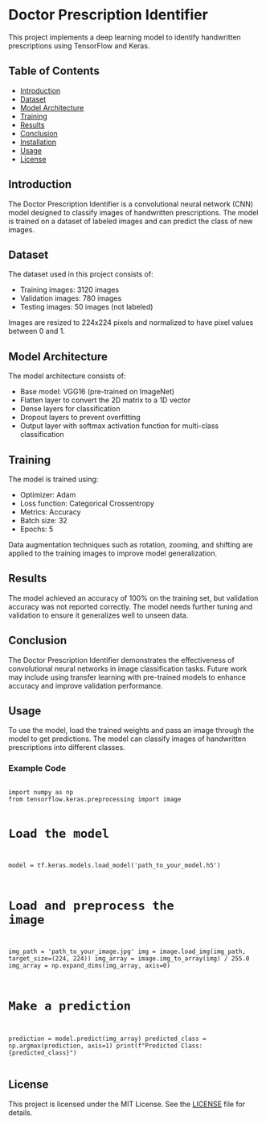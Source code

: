 <body>
  <h1>Doctor Prescription Identifier</h1>
  <p>This project implements a deep learning model to identify handwritten prescriptions using TensorFlow and Keras.</p>

  <h2>Table of Contents</h2>
  <ul>
      <li><a href="#introduction">Introduction</a></li>
      <li><a href="#dataset">Dataset</a></li>
      <li><a href="#model-architecture">Model Architecture</a></li>
      <li><a href="#training">Training</a></li>
      <li><a href="#results">Results</a></li>
      <li><a href="#conclusion">Conclusion</a></li>
      <li><a href="#installation">Installation</a></li>
      <li><a href="#usage">Usage</a></li>
      <li><a href="#license">License</a></li>
  </ul>

  <h2 id="introduction">Introduction</h2>
  <p>The Doctor Prescription Identifier is a convolutional neural network (CNN) model designed to classify images of handwritten prescriptions. The model is trained on a dataset of labeled images and can predict the class of new images.</p>

  <h2 id="dataset">Dataset</h2>
  <p>The dataset used in this project consists of:</p>
  <ul>
      <li>Training images: 3120 images</li>
      <li>Validation images: 780 images</li>
      <li>Testing images: 50 images (not labeled)</li>
  </ul>
  <p>Images are resized to 224x224 pixels and normalized to have pixel values between 0 and 1.</p>

  <h2 id="model-architecture">Model Architecture</h2>
  <p>The model architecture consists of:</p>
  <ul>
      <li>Base model: VGG16 (pre-trained on ImageNet)</li>
      <li>Flatten layer to convert the 2D matrix to a 1D vector</li>
      <li>Dense layers for classification</li>
      <li>Dropout layers to prevent overfitting</li>
      <li>Output layer with softmax activation function for multi-class classification</li>
  </ul>

  <h2 id="training">Training</h2>
  <p>The model is trained using:</p>
  <ul>
      <li>Optimizer: Adam</li>
      <li>Loss function: Categorical Crossentropy</li>
      <li>Metrics: Accuracy</li>
      <li>Batch size: 32</li>
      <li>Epochs: 5</li>
  </ul>
  <p>Data augmentation techniques such as rotation, zooming, and shifting are applied to the training images to improve model generalization.</p>

  <h2 id="results">Results</h2>
  <p>The model achieved an accuracy of 100% on the training set, but validation accuracy was not reported correctly. The model needs further tuning and validation to ensure it generalizes well to unseen data.</p>

  <h2 id="conclusion">Conclusion</h2>
  <p>The Doctor Prescription Identifier demonstrates the effectiveness of convolutional neural networks in image classification tasks. Future work may include using transfer learning with pre-trained models to enhance accuracy and improve validation performance.</p>



  <h2 id="usage">Usage</h2>
  <p>To use the model, load the trained weights and pass an image through the model to get predictions. The model can classify images of handwritten prescriptions into different classes.</p>

  <h3>Example Code</h3>
  <pre><code>
import numpy as np
from tensorflow.keras.preprocessing import image

# Load the model
model = tf.keras.models.load_model('path_to_your_model.h5')

# Load and preprocess the image
img_path = 'path_to_your_image.jpg'
img = image.load_img(img_path, target_size=(224, 224))
img_array = image.img_to_array(img) / 255.0
img_array = np.expand_dims(img_array, axis=0)

# Make a prediction
prediction = model.predict(img_array)
predicted_class = np.argmax(prediction, axis=1)
print(f"Predicted Class: {predicted_class}")
  </code></pre>

  <h2 id="license">License</h2>
  <p>This project is licensed under the MIT License. See the <a href="LICENSE">LICENSE</a> file for details.</p>
</body>
